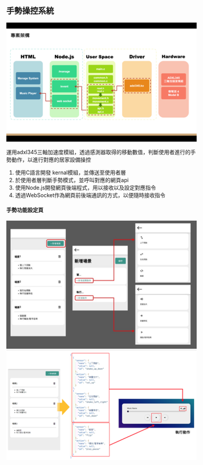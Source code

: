 ## 手勢操控系統
![專案架構](/structure.png)

運用adxl345三軸加速度模組，透過感測器取得的移動數值，判斷使用者進行的手勢動作，以進行對應的居家設備操控

1. 使用C語言開發 kernal模組，並傳送至使用者層
2. 於使用者層判斷手勢模式，並呼叫對應的網頁api
3. 使用Node.js開發網頁後端程式，用以接收以及設定對應指令
4. 透過WebSocket作為網頁前後端通訊的方式，以便隨時接收指令

#### 手勢功能設定頁
![](/manage_sys.jpg)
![](/manage_sys2.jpg)
